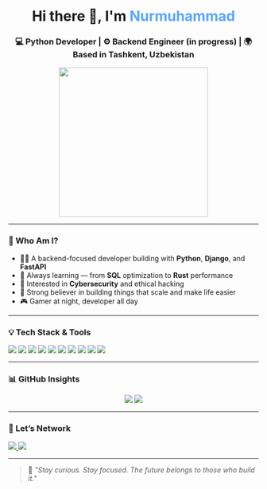 <h1 align="center">Hi there 👋, I'm <span style="color:#58A6FF">Nurmuhammad</span></h1>
<h3 align="center">💻 Python Developer | ⚙️ Backend Engineer (in progress) | 🌍 Based in Tashkent, Uzbekistan</h3>

<p align="center">
  <img src="https://media.giphy.com/media/v1.Y2lkPTc5MGI3NjExNGQ3OTJ1eTYwYTRtazR2ejZzY21oaGlubjVxZHg0N3VldnNsbTltdCZlcD12MV9naWZzX3NlYXJjaCZjdD1n/f3iwJFOVOwuy7K6FFw/giphy.gif" width="300">
</p>

---

### 🚀 Who Am I?
- 🧑‍💻 A backend-focused developer building with **Python**, **Django**, and **FastAPI**
- 🧠 Always learning — from **SQL** optimization to **Rust** performance
- 🔐 Interested in **Cybersecurity** and ethical hacking
- 🎯 Strong believer in building things that scale and make life easier
- 🎮 Gamer at night, developer all day

---

### 💡 Tech Stack & Tools

<p align="left">
  <img src="https://img.shields.io/badge/Python-3670A0?style=for-the-badge&logo=python&logoColor=white"/>
  <img src="https://img.shields.io/badge/Django-092E20?style=for-the-badge&logo=django&logoColor=white"/>
  <img src="https://img.shields.io/badge/FastAPI-009688?style=for-the-badge&logo=fastapi&logoColor=white"/>
  <img src="https://img.shields.io/badge/HTML5-E34F26?style=for-the-badge&logo=html5&logoColor=white"/>
  <img src="https://img.shields.io/badge/CSS3-1572B6?style=for-the-badge&logo=css3&logoColor=white"/>
  <img src="https://img.shields.io/badge/JavaScript-F7DF1E?style=for-the-badge&logo=javascript&logoColor=black"/>
  <img src="https://img.shields.io/badge/SQLite-003B57?style=for-the-badge&logo=sqlite&logoColor=white"/>
  <img src="https://img.shields.io/badge/Git-F05032?style=for-the-badge&logo=git&logoColor=white"/>
  <img src="https://img.shields.io/badge/GitHub-181717?style=for-the-badge&logo=github&logoColor=white"/>
  <img src="https://img.shields.io/badge/Linux-FCC624?style=for-the-badge&logo=linux&logoColor=black"/>
</p>

---

### 📊 GitHub Insights

<p align="center">
<img src="https://github-readme-stats.vercel.app/api?username=your-username&show_icons=true&theme=github_dark"/>
<img src="https://github-readme-streak-stats.herokuapp.com/?user=your-username&theme=github-dark-blue"/>

</p>

---

### 🤝 Let’s Network
<p align="left">
  <a href="https://t.me/nur04_17" target="_blank">
    <img src="https://img.shields.io/badge/Telegram-2CA5E0?style=for-the-badge&logo=telegram&logoColor=white"/>
  </a>
  <a href="mailto:nurmuhammadov.nurik@gmail.com">
    <img src="https://img.shields.io/badge/Gmail-D14836?style=for-the-badge&logo=gmail&logoColor=white"/>
  </a>
</p>

---

> 💬 *"Stay curious. Stay focused. The future belongs to those who build it."*
